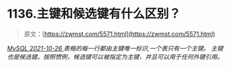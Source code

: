 <!--yml
category: 未分类
date: 0001-01-01 00:00:00
--->

# 1136.主键和候选键有什么区别？

> 原文：[https://zwmst.com/5571.html](https://zwmst.com/5571.html)

   [ *MySQL* ](https://zwmst.com/mysql)*[ <time datetime="2021-10-27T00:42:29+08:00"> 2021-10-26 </time> ](https://zwmst.com/5571.html)  表格的每一行都由主键唯一标识,一个表只有一个主键。
主键也是候选键。按照惯例，候选键可以被指定为主键，并且可以用于任何外键引用。*